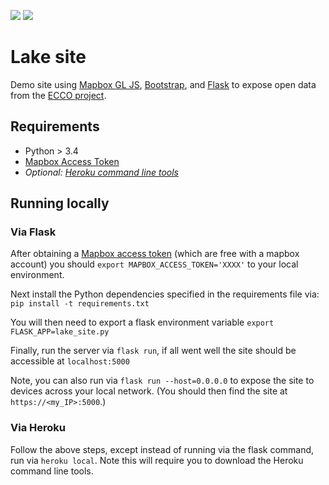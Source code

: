 ![](https://img.shields.io/pypi/pyversions/Django.svg) ![](https://img.shields.io/github/license/mashape/apistatus.svg)

# Lake site

Demo site using [Mapbox GL JS](https://www.mapbox.com/mapbox-gl-js/api/#map), [Bootstrap](https://getbootstrap.com/), and [Flask](http://flask.pocoo.org/) to expose open data from the [ECCO project](http://www.mn.uio.no/kjemi/english/research/projects/ecco/).

## Requirements
* Python > 3.4
* [Mapbox Access Token](https://www.mapbox.com/help/how-access-tokens-work/)
* *Optional: [Heroku command line tools](https://devcenter.heroku.com/articles/heroku-cli)*

## Running locally

### Via Flask

After obtaining a [Mapbox access token](](https://www.mapbox.com/help/how-access-tokens-work/)) (which are free with a mapbox account) you should `export MAPBOX_ACCESS_TOKEN='XXXX'` to your local environment.

Next install the Python dependencies specified in the requirements file via: `pip install -t requirements.txt`

You will then need to export a flask environment variable `export FLASK_APP=lake_site.py`

Finally, run the server via `flask run`, if all went well the site
should be accessible at `localhost:5000`

Note, you can also run via `flask run --host=0.0.0.0` to expose the site to devices across your local network. (You should then find the site at `https://<my_IP>:5000`.)

### Via Heroku
Follow the above steps, except instead of running via the flask command, run via `heroku local`. Note this will require you to download the Heroku command line tools.
